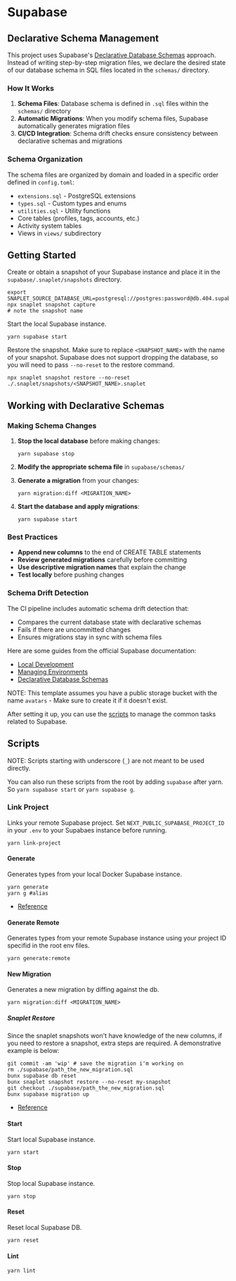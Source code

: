 # Supabase

## Declarative Schema Management

This project uses Supabase's [Declarative Database Schemas](https://supabase.com/docs/guides/local-development/declarative-database-schemas) approach. Instead of writing step-by-step migration files, we declare the desired state of our database schema in SQL files located in the `schemas/` directory.

### How It Works

1. **Schema Files**: Database schema is defined in `.sql` files within the `schemas/` directory
2. **Automatic Migrations**: When you modify schema files, Supabase automatically generates migration files
3. **CI/CD Integration**: Schema drift checks ensure consistency between declarative schemas and migrations

### Schema Organization

The schema files are organized by domain and loaded in a specific order defined in `config.toml`:

- `extensions.sql` - PostgreSQL extensions
- `types.sql` - Custom types and enums
- `utilities.sql` - Utility functions
- Core tables (profiles, tags, accounts, etc.)
- Activity system tables
- Views in `views/` subdirectory

## Getting Started

Create or obtain a snapshot of your Supabase instance and place it in the `supabase/.snaplet/snapshots` directory.

```shell
export SNAPLET_SOURCE_DATABASE_URL=postgresql://postgres:password@db.404.supabase.co:5432/postgres
npx snaplet snapshot capture
# note the snapshot name
```

Start the local Supabase instance.

```shell
yarn supabase start
```

Restore the snapshot. Make sure to replace `<SNAPSHOT_NAME>` with the name of your snapshot. Supabase does not support dropping the database, so you will need to pass `--no-reset` to the restore command.

```shell
npx snaplet snapshot restore --no-reset ./.snaplet/snapshots/<SNAPSHOT_NAME>.snaplet
```

## Working with Declarative Schemas

### Making Schema Changes

1. **Stop the local database** before making changes:

   ```shell
   yarn supabase stop
   ```

2. **Modify the appropriate schema file** in `supabase/schemas/`

3. **Generate a migration** from your changes:

   ```shell
   yarn migration:diff <MIGRATION_NAME>
   ```

4. **Start the database and apply migrations**:
   ```shell
   yarn supabase start
   ```

### Best Practices

- **Append new columns** to the end of CREATE TABLE statements
- **Review generated migrations** carefully before committing
- **Use descriptive migration names** that explain the change
- **Test locally** before pushing changes

### Schema Drift Detection

The CI pipeline includes automatic schema drift detection that:

- Compares the current database state with declarative schemas
- Fails if there are uncommitted changes
- Ensures migrations stay in sync with schema files

Here are some guides from the official Supabase documentation:

- [Local Development](https://supabase.com/docs/guides/getting-started/local-development)
- [Managing Environments](https://supabase.com/docs/guides/cli/managing-environments)
- [Declarative Database Schemas](https://supabase.com/docs/guides/local-development/declarative-database-schemas)

NOTE: This template assumes you have a public storage bucket with the name `avatars` - Make sure to create it if it doesn't exist.

After setting it up, you can use the [scripts](#scripts) to manage the common tasks related to Supabase.

## Scripts

NOTE: Scripts starting with underscore (`_`) are not meant to be used directly.

You can also run these scripts from the root by adding `supabase` after yarn. So `yarn supabase start` or `yarn supabase g`.

### Link Project

Links your remote Supabase project. Set `NEXT_PUBLIC_SUPABASE_PROJECT_ID` in your `.env` to your Supabaes instance before running.

```shell
yarn link-project
```

#### Generate

Generates types from your local Docker Supabase instance.

```shell
yarn generate
yarn g #alias
```

- [Reference](https://supabase.com/docs/guides/api/rest/generating-types)

#### Generate Remote

Generates types from your remote Supabase instance using your project ID specifid in the root env files.

```shell
yarn generate:remote
```

#### New Migration

Generates a new migration by diffing against the db.

```shell
yarn migration:diff <MIGRATION_NAME>
```

##### Snaplet Restore

Since the snaplet snapshots won't have knowledge of the new columns, if you need to restore a snapshot, extra steps are required. A demonstrative example is below:

```shell
git commit -am 'wip' # save the migration i'm working on
rm ./supabase/path_the_new_migration.sql
bunx supabase db reset
bunx snaplet snapshot restore --no-reset my-snapshot
git checkout ./supabase/path_the_new_migration.sql
bunx supabase migration up
```

- [Reference](https://supabase.com/docs/reference/cli/supabase-db-diff)

#### Start

Start local Supabase instance.

```shell
yarn start
```

#### Stop

Stop local Supabase instance.

```shell
yarn stop
```

#### Reset

Reset local Supabase DB.

```shell
yarn reset
```

#### Lint

```shell
yarn lint
```
